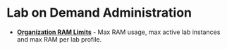 # Lab on Demand Administration

* [**Organization RAM Limits**](org-max-ram.md) - Max RAM usage, max active lab instances and max RAM per lab profile.
